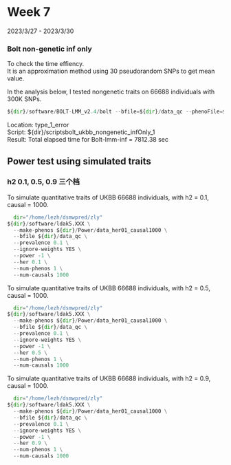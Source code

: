 # Week 7
2023/3/27 - 2023/3/30

### Bolt non-genetic inf only
To check the time effiency.   
It is an approximation method using 30 pseudorandom SNPs to get mean value.  

In the analysis below, I tested nongenetic traits on 66688 individuals with 300K SNPs.   
```python
${dir}/software/BOLT-LMM_v2.4/bolt --bfile=${dir}/data_qc --phenoFile=${dir}/type_1_error/non_genetic_trait_quant_1.pheno --phenoCol=Phenotype --lmmInfOnly  --LDscoresUseChip --statsFile=${dir}/type_1_error/data_bolt_inf_whole_nongenetic_result.Bolt
```
Location: type_1_error   
Script: ${dir}/scriptsbolt_ukbb_nongenetic_infOnly_1   
Result: Total elapsed time for Bolt-lmm-inf = 7812.38 sec   

## Power test using simulated traits
### h2 0.1, 0.5, 0.9 三个档
To simulate quantitative traits of UKBB 66688 individuals, with h2 = 0.1, causal = 1000.   
```python
  dir="/home/lezh/dsmwpred/zly"
${dir}/software/ldak5.XXX \
  --make-phenos ${dir}/Power/data_her01_causal1000 \
  --bfile ${dir}/data_qc \
  --prevalence 0.1 \
  --ignore-weights YES \
  --power -1 \
  --her 0.1 \
  --num-phenos 1 \
  --num-causals 1000
```  
To simulate quantitative traits of UKBB 66688 individuals, with h2 = 0.5, causal = 1000.   
```python
  dir="/home/lezh/dsmwpred/zly"
${dir}/software/ldak5.XXX \
  --make-phenos ${dir}/Power/data_her01_causal1000 \
  --bfile ${dir}/data_qc \
  --prevalence 0.1 \
  --ignore-weights YES \
  --power -1 \
  --her 0.5 \
  --num-phenos 1 \
  --num-causals 1000
```  
To simulate quantitative traits of UKBB 66688 individuals, with h2 = 0.9, causal = 1000.   
```python
  dir="/home/lezh/dsmwpred/zly"
${dir}/software/ldak5.XXX \
  --make-phenos ${dir}/Power/data_her01_causal1000 \
  --bfile ${dir}/data_qc \
  --prevalence 0.1 \
  --ignore-weights YES \
  --power -1 \
  --her 0.9 \
  --num-phenos 1 \
  --num-causals 1000
```  